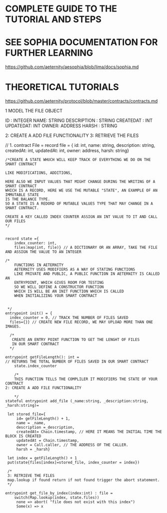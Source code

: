 # COMPLETE GUIDE TO THE TUTORIAL AND STEPS
# SEE SOPHIA DOCUMENTATION FOR FURTHER LEARNING
https://github.com/aeternity/aesophia/blob/lima/docs/sophia.md

# THEORETICAL TUTORIALS 
https://github.com/aeternity/protocol/blob/master/contracts/contracts.md

 1 MODEL THE FILE OBJECT

ID : INTEGER
NAME: STRING
DESCRIPTION : STRING
CREATEDAT : INT
UPDATEDAT: INT
OWNER: ADDRESS
HARSH : STRING

2: CREATE A ADD FILE FUNCTIONALITY
3: RETRIEVE THE FILES


// 1.
 contract File = 
    record file = {
        id: int,
        name: string,
        description: string,
        createdAt: int,
        updatedAt: int,
        owner: address,
        harsh: string}

    /*CREATE A STATE WHUCH WILL KEEP TRACK OF EVERYTHING WE DO ON THE SMART CONTRACT

    LIKE MODIFICATIONS, ADDITIONS, 

    HERE ALSO WE INPUT VALUES THAT MIGHT CHANGE DURING THE WRITING OF A SMART CONTRACT
    WHICH IS A RECORD, HERE WE USE THE MUTABLE "STATE", AN EXAMPLE OF AN IMMUTABLE STATE
    IS THE BALANCE TYPE.
    SO A STATE IS A REDORD OF MUTABLE VALUES TYPE THAT MAY CHANGE IN A SMART CONTRACT.

    CREATE A KEY CALLED INDEX COUNTER ASSIGN AN INT VALUE TO IT AND CALL OUR FILES
    */  


    record state ={ 
        index_counter: int,
        files:map(int, file)} // A DICTIONARY OR AN ARRAY, TAKE THE FILE AND ASSIGN THE VALUE TO AN INTEGER

    /*
        FUNCTIONS IN AETERNITY 
        AETERNITY USES MODIFIERS AS A WAY OF STATING FUNCTIONS
        LIKE PRIVATE AND PUBLIC, A PUBLIC FUNCTION IN AETERNITY IS CALLED AN
        ENTRYPOINT, WHICH GIVES ROOM FOR TESTING
        SO WE WILL DEFINE A CONSTRUCTOR FUNCTION 
        WHICH IS WILL BE AN INIT FUNCTION WHICH IS CALLED
        WHEN INITIALIZING YOUR SMART CONTRACT
    
    
     */
    entrypoint init() = {
      index_counter = 0, // TRACK THE NUMBER OF FILES SAVED
      files={}} // CREATE NEW FILE RECORD, WE MAY UPLOAD MORE THAN ONE IMAGES.

      /* 
       CREATE AN ENTRY POINT FUNCTION TO GET THE LENGHT OF FILES
       IN OUR SMART CONTRACT
      */

    entrypoint getFileLength(): int = 
    // RETURNS THE TOTAL NUMBER OF FILES SAVED IN OUR SMART CONTRACT
        state.index_counter

        /*  
        THIS FUNCTION TELLS THE COMPLILER IT MODIFIERS THE STATE OF YOUR CONTRACT
    2: CREATE A ADD FILE FUNCTIONALITY

        */
    stateful entrypoint add_file (_name:string, _description:string, _harsh:string)=

     let stored_file={
         id= getFileLength() + 1,
         name = _name,
         description =_description,
         createdAt= Chain.timestamp, // HERE IT MEANS THE INITIAL TIME THE BLOCK IS CREATED
         updatedAt = Chain.timestamp,
         owner = Call.caller, // THE ADDRESS OF THE CALLER.
         harsh = _harsh}

     let index = getFileLength() + 1
     put(state{files[index]=stored_file, index_counter = index})

     /* 
     3: RETRIEVE THE FILES
     map.lookup if found return if not found trigger the abort statement.
     */

    entrypoint get_file_by_index(index:int) : file =
        switch(Map.lookup(index, state.files))
         none => abort( "file does not exist with this index")
         Some(x) => x 
        







